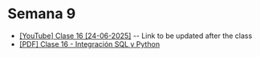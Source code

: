 # Semana 9

- [[YouTube] Clase 16 [24-06-2025]]() -- Link to be updated after the class
- [[PDF] Clase 16 - Integración SQL y Python](../../pdfs/Clase%2016%20-%20Integración%20SQL%20y%20Python.pdf)
